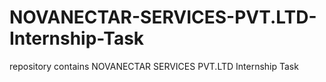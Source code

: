 # NOVANECTAR-SERVICES-PVT.LTD-Internship-Task
repository contains  NOVANECTAR SERVICES PVT.LTD Internship Task
